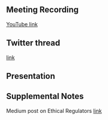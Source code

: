 ## Meeting Recording
[YouTube link](https://www.youtube.com/watch?v=nzj8JAsxKD4)

## Twitter thread
[link](https://twitter.com/Orthogonal_Lab/status/1589063184056733696)

## Presentation


## Supplemental Notes

Medium post on Ethical Regulators [link](https://medium.com/orel-group/the-ethical-regulator-reflections-on-gsoc-2022-2ab4117c112f)
